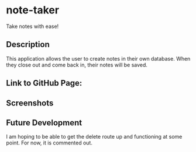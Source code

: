 # note-taker
Take notes with ease!

## Description
This application allows the user to create notes in their own database. When they close out and come back in, their notes will be saved.

## Link to GitHub Page:

## Screenshots

## Future Development
I am hoping to be able to get the delete route up and functioning at some point. For now, it is commented out.